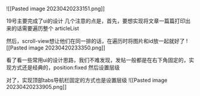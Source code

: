 ![[Pasted image 20230420233151.png]]

19号主要完成了ui的设计
几个注意的点是，首先，要想实现将文章一篇篇打印出来的话需要遍历整个 articleList

然后，scroll-view想让他们在同一排的话，在遍历时将图片和id放一起就好了
![[Pasted image 20230420233350.png]]

看了看一些常用ui的设计思路，我们不难发现，发帖一般都是在右下角固定的，实现方式还是经典的，position:fixed 然后设置层级

对了，实现顶部tabs导航栏固定的方式也是设置层级
![[Pasted image 20230420233905.png]]
